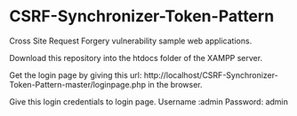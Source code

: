 # CSRF-Synchronizer-Token-Pattern
Cross Site Request Forgery vulnerability sample web applications.

Download this repository into the htdocs folder of the XAMPP server.

Get the login page by giving this url: http://localhost/CSRF-Synchronizer-Token-Pattern-master/loginpage.php in the browser.

Give this login credentials to login page.
Username :admin Password: admin
